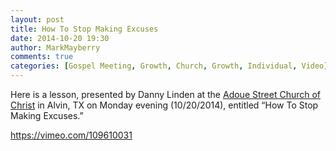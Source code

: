 ```yaml
---
layout: post
title: How To Stop Making Excuses
date: 2014-10-20 19:30
author: MarkMayberry
comments: true
categories: [Gospel Meeting, Growth, Church, Growth, Individual, Video]
---
```

Here is a lesson, presented by Danny Linden at the <a href="http://www.ascoc.org/">Adoue Street Church of Christ</a> in Alvin, TX on Monday evening (10/20/2014), entitled “How To Stop Making Excuses.”

https://vimeo.com/109610031
